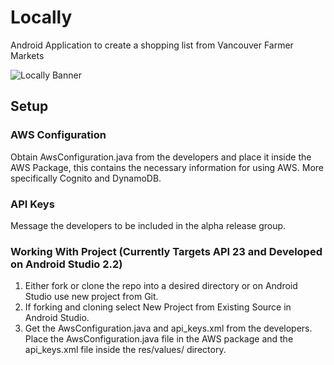 # Locally
Android Application to create a shopping list from Vancouver Farmer Markets

![Locally Banner](https://s3-us-west-2.amazonaws.com/www.davidjung.co/images/feature_graphic.png)

## Setup

### AWS Configuration
Obtain AwsConfiguration.java from the developers and place it inside the AWS Package, this contains the necessary information for using AWS. More specifically Cognito and DynamoDB.

### API Keys
Message the developers to be included in the alpha release group.

### Working With Project (Currently Targets API 23 and Developed on Android Studio 2.2)
1. Either fork or clone  the repo into a desired directory or on Android Studio use new project from Git.
2. If forking and cloning select New Project from Existing Source in Android Studio.
3. Get the AwsConfiguration.java and api\_keys.xml from the developers. Place the AwsConfiguration.java file in the AWS package and the api\_keys.xml file inside the res/values/ directory.
